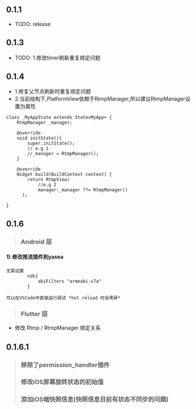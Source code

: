 ## 0.1.1

* TODO: release

## 0.1.3
* TODO: 1.修改timer刷新重复绑定问题

## 0.1.4
* 1.修复父节点刷新时重复绑定问题
* 2.当前结构下,PlatformView依赖于RtmpManager,所以建议RtmpManager设置为属性

```
class _MyAppState extends State<MyApp> {
    RtmpManager _manager;

    @override
    void initState(){
        super.initState();
        // e.g 1
        //_manager = RtmpManager();
    }    

    @override
    Widget build(BuildContext context) {
        return RtmpView(
            //e.g 2
            manager:_manager ??= RtmpManager()
      );
  
}
```
## 0.1.6
> ### Android 层

#### 1).修改推流插件到yasea
```
无需设置
        ndk{
            abiFilters "armeabi-v7a"
        }

可以在VSCode中直接运行调试 *hot reload 时会黑屏*
```
> ### Flutter 层
* 修改 Rtmp / RtmpManager 绑定关系

## 0.1.6.1 
> ### 移除了permission_handler插件
> ### 修改iOS屏幕旋转状态的初始值
> ### 添加iOS端快照信息(快照信息目前有状态不同步的问题)